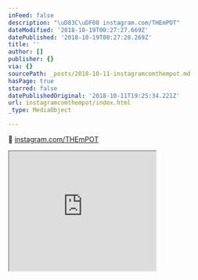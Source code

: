 ```yaml
---
inFeed: false
description: "\uD83C\uDF08 instagram.com/THEmPOT"
dateModified: '2018-10-19T00:27:27.669Z'
datePublished: '2018-10-19T00:27:28.269Z'
title: ''
author: []
publisher: {}
via: {}
sourcePath: _posts/2018-10-11-instagramcomthempot.md
hasPage: true
starred: false
datePublishedOriginal: '2018-10-11T19:25:34.221Z'
url: instagramcomthempot/index.html
_type: MediaObject

---
```

🌈 [instagram.com/THEmPOT][0]

<iframe src="https://the-grid.github.io/ed-userhtml/?g=eJx1U2FP2zAQ_c6vOE6iSyiNW2BsrEknWqExaWzTxL5smpBru4khsTP70pYB_30OBLaJYcnS3en53runc7o5GMBc5drAKpykoKoUtqqUobldJyGEwWCyAanUS9Ayw5PZ9LwDnAcETlIOhVOLDAui-g1j_--Ck5Oz0w8wuy_C1K5TxiegPZSWS21y6PA-SZKUBbaWtNTmEpwqM_R0VSpfKEUIdFWrDEmtiQnvsaN_jpl54qQF85faeDa3ljw5XjNaaSLlBo-VJDR7u8yGCKzl9sLpmv4mu-BLfl_FOysKMccJsO00eLjNQC-izZU20gYVYn7eeOXi64cou74d38JDlnw-enf86BgVqqot3YkNGonnjlch6eoMx9GiMYK0NVF8veQOfCataNohE-EUJ3VcqjaLsNMX70CZ_cMGNzcQIfY7haUVvG0YJ07VJRcqYi9YvoNbu6_ax8XzfuLYJ17REZHT84ZUhK1FuPPEo_gJ0DuBoXcf2UVQLd_WPA_e9pURVqqvX96H7aitaeco_-jCPrayphj3sVdZmW3t7o_CXf0cOTkVeQiXYlYVs8u1XTfm9NfwU22PvzVJeNizNfls9Hp_b9gzTZWNhr02f7l3eLB3cHg42j3YDzL1AqJ2BrsAv5lhY6RaaKMkxvBoc66o89hPr854_pFXQVoRpsD4-_BHwutaGTkrdCkjH49v4ygeh9UIfydsRsruLZlstKsCAQjP_7Xf1kg0Jg" height="244" style=""></iframe>



[0]: http://instagram.com/THEmPOT "THEmPOT"